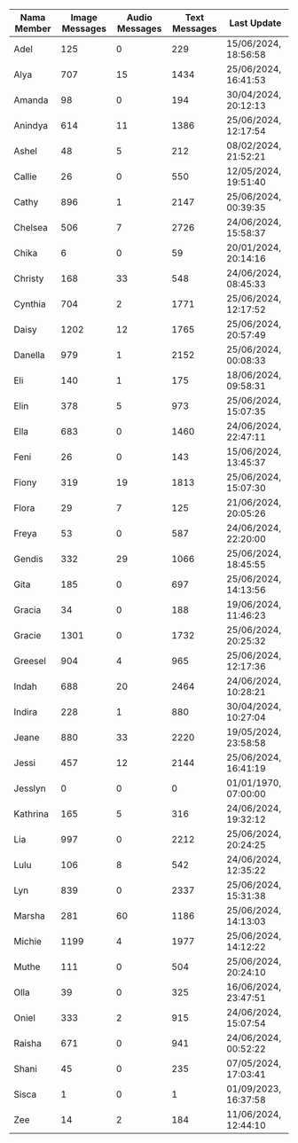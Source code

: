 | Nama Member | Image Messages | Audio Messages | Text Messages | Last Update |
| ------ | -------------- | -------------- | ------------- | ------------ |
| Adel | 125 | 0 | 229 | 15/06/2024, 18:56:58 |
| Alya | 707 | 15 | 1434 | 25/06/2024, 16:41:53 |
| Amanda | 98 | 0 | 194 | 30/04/2024, 20:12:13 |
| Anindya | 614 | 11 | 1386 | 25/06/2024, 12:17:54 |
| Ashel | 48 | 5 | 212 | 08/02/2024, 21:52:21 |
| Callie | 26 | 0 | 550 | 12/05/2024, 19:51:40 |
| Cathy | 896 | 1 | 2147 | 25/06/2024, 00:39:35 |
| Chelsea | 506 | 7 | 2726 | 24/06/2024, 15:58:37 |
| Chika | 6 | 0 | 59 | 20/01/2024, 20:14:16 |
| Christy | 168 | 33 | 548 | 24/06/2024, 08:45:33 |
| Cynthia | 704 | 2 | 1771 | 25/06/2024, 12:17:52 |
| Daisy | 1202 | 12 | 1765 | 25/06/2024, 20:57:49 |
| Danella | 979 | 1 | 2152 | 25/06/2024, 00:08:33 |
| Eli | 140 | 1 | 175 | 18/06/2024, 09:58:31 |
| Elin | 378 | 5 | 973 | 25/06/2024, 15:07:35 |
| Ella | 683 | 0 | 1460 | 24/06/2024, 22:47:11 |
| Feni | 26 | 0 | 143 | 15/06/2024, 13:45:37 |
| Fiony | 319 | 19 | 1813 | 25/06/2024, 15:07:30 |
| Flora | 29 | 7 | 125 | 21/06/2024, 20:05:26 |
| Freya | 53 | 0 | 587 | 24/06/2024, 22:20:00 |
| Gendis | 332 | 29 | 1066 | 25/06/2024, 18:45:55 |
| Gita | 185 | 0 | 697 | 25/06/2024, 14:13:56 |
| Gracia | 34 | 0 | 188 | 19/06/2024, 11:46:23 |
| Gracie | 1301 | 0 | 1732 | 25/06/2024, 20:25:32 |
| Greesel | 904 | 4 | 965 | 25/06/2024, 12:17:36 |
| Indah | 688 | 20 | 2464 | 24/06/2024, 10:28:21 |
| Indira | 228 | 1 | 880 | 30/04/2024, 10:27:04 |
| Jeane | 880 | 33 | 2220 | 19/05/2024, 23:58:58 |
| Jessi | 457 | 12 | 2144 | 25/06/2024, 16:41:19 |
| Jesslyn | 0 | 0 | 0 | 01/01/1970, 07:00:00 |
| Kathrina | 165 | 5 | 316 | 24/06/2024, 19:32:12 |
| Lia | 997 | 0 | 2212 | 25/06/2024, 20:24:25 |
| Lulu | 106 | 8 | 542 | 24/06/2024, 12:35:22 |
| Lyn | 839 | 0 | 2337 | 25/06/2024, 15:31:38 |
| Marsha | 281 | 60 | 1186 | 25/06/2024, 14:13:03 |
| Michie | 1199 | 4 | 1977 | 25/06/2024, 14:12:22 |
| Muthe | 111 | 0 | 504 | 25/06/2024, 20:24:10 |
| Olla | 39 | 0 | 325 | 16/06/2024, 23:47:51 |
| Oniel | 333 | 2 | 915 | 24/06/2024, 15:07:54 |
| Raisha | 671 | 0 | 941 | 24/06/2024, 00:52:22 |
| Shani | 45 | 0 | 235 | 07/05/2024, 17:03:41 |
| Sisca | 1 | 0 | 1 | 01/09/2023, 16:37:58 |
| Zee | 14 | 2 | 184 | 11/06/2024, 12:44:10 |
